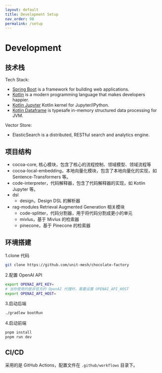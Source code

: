 ```yaml
---
layout: default
title: Development Setup
nav_order: 98
permalink: /setup
---
```


# Development

## 技术栈

Tech Stack:

- [Spring Boot](https://spring.io/projects/spring-boot) is a framework for building web applications.
- [Kotlin](https://kotlinlang.org/) is a modern programming language that makes developers happier.
- [Kotlin Jupyter](https://github.com/Kotlin/kotlin-jupyter)  Kotlin kernel for Jupyter/IPython.
- [Kotlin Dataframe](https://github.com/Kotlin/dataframe) is typesafe in-memory structured data processing for JVM.

Vector Store:

- ElasticSearch is a distributed, RESTful search and analytics engine.

## 项目结构

- cocoa-core, 核心模块，包含了核心的流程控制、领域模型、领域流程等
- cocoa-local-embedding，本地向量化模块，包含了本地向量化的实现，如 Sentence-Transformers 等。
- code-interpreter，代码解释器，包含了代码解释器的实现，如 Kotlin Jupyter 等。
- dsl
    - design，Design DSL 的解析器
- rag-modules Retrieval Augmented Generation 相关模块
    - code-splitter，代码分割器，用于将代码分割成更小的单元
    - mivlus，基于 Mivlus 的检索器
    - pinecone，基于 Pinecone 的检索器

## 环境搭建

1.clone 代码

```bash
git clone https://github.com/unit-mesh/chocolate-factory
```

2.配置 OpenAI API

```bash
export OPENAI_API_KEY=
# 当你使用的是非官方的 OpenAI 代理时，需要设置 OPENAI_API_HOST
export OPENAI_API_HOST=
```

3.启动后端

```bash
./gradlew bootRun
```

4.启动前端

```bash
pnpm install
pnpm run dev
```

## CI/CD

采用的是 GitHub Actions，配置文件在 `.github/workflows` 目录下。


